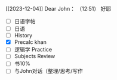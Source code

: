 [[2023-12-04]]
Dear John：
  （12:51）
    好耶


 - [ ] 日语字帖
- [ ] 日语
- [ ] History
- [x] Precalc khan
- [ ] 逻辑学 Practice
- [ ]  Subjects Review
- [ ] 书10%
- [ ]  与John对话（整理/思考/写作